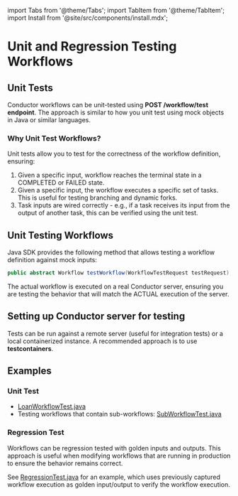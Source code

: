 import Tabs from '@theme/Tabs';
import TabItem from '@theme/TabItem';
import Install from '@site/src/components/install.mdx';


# Unit and Regression Testing Workflows

## Unit Tests

Conductor workflows can be unit-tested using **POST /workflow/test endpoint**. The approach is similar to how you unit test using mock objects in Java or similar languages.

### Why Unit Test Workflows?
Unit tests allow you to test for the correctness of the workflow definition, ensuring:
1. Given a specific input, workflow reaches the terminal state in a COMPLETED or FAILED state.
2. Given a specific input, the workflow executes a specific set of tasks. This is useful for testing branching and dynamic forks.
3. Task inputs are wired correctly - e.g., if a task receives its input from the output of another task, this can be verified using the unit test.

## Unit Testing Workflows

Java SDK provides the following method that allows testing a workflow definition against mock inputs:

```java
public abstract Workflow testWorkflow(WorkflowTestRequest testRequest);
```

The actual workflow is executed on a real Conductor server, ensuring you are testing the behavior that will match the ACTUAL execution of the server.

## Setting up Conductor server for testing

Tests can be run against a remote server (useful for integration tests) or a local containerized instance. A recommended approach is to use **testcontainers**.

## Examples

### Unit Test
* [LoanWorkflowTest.java](https://github.com/orkes-io/workflow-cicd/blob/main/src/test/java/io/orkes/conductor/cicd/workflows/LoanWorkflowTest.java)
* Testing workflows that contain sub-workflows: [SubWorkflowTest.java](https://github.com/orkes-io/workflow-cicd/blob/main/src/test/java/io/orkes/conductor/cicd/workflows/SubWorkflowTest.java)

### Regression Test
Workflows can be regression tested with golden inputs and outputs. This approach is useful when modifying workflows that are running in production to ensure the behavior remains correct.

See [RegressionTest.java](https://github.com/orkes-io/workflow-cicd/blob/main/src/test/java/io/orkes/conductor/cicd/workflows/RegressionTest.java) for an example, which uses previously captured workflow execution as golden input/output to verify the workflow execution.